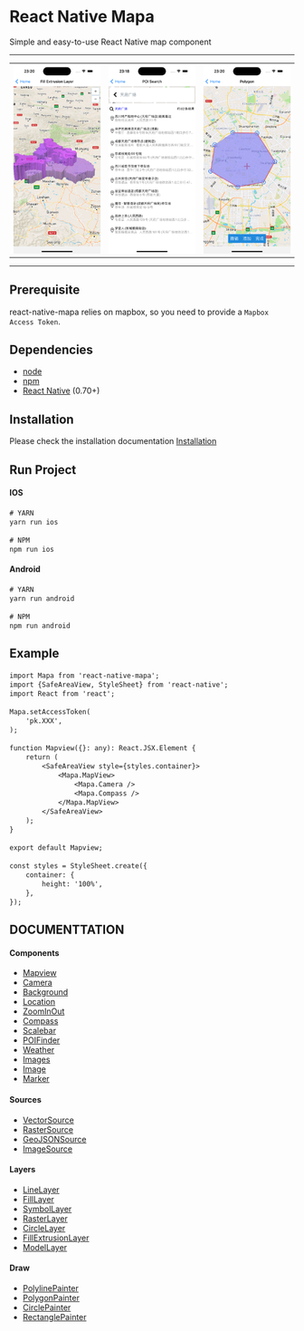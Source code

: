 # React Native Mapa

Simple and easy-to-use React Native map component

---

<table>
<tr>
    <td colspan="2">
        <img src="../assets/demos/d3.png"/>
    </td>
    <td colspan="2">
        <img src="../assets/demos//poi.png" />
    </td>
    <td colspan="2">
        <img src="../assets/demos/draw.png" />
    </td>
</tr>
<tr>
</tr>

</table>

---

## Prerequisite
react-native-mapa relies on mapbox, so you need to provide a `Mapbox Access Token`.

## Dependencies

- [node](https://nodejs.org)
- [npm](https://www.npmjs.com/)
- [React Native](https://facebook.github.io/react-native/) (0.70+)

## Installation

Please check the installation documentation [Installation](https://github.com/cnmapos/react-native-mapa/blob/main/INSTALL.md)

## Run Project

#### IOS
```
# YARN
yarn run ios

# NPM
npm run ios
```
#### Android
```
# YARN
yarn run android

# NPM
npm run android

```
## Example
```
import Mapa from 'react-native-mapa';
import {SafeAreaView, StyleSheet} from 'react-native';
import React from 'react';

Mapa.setAccessToken(
    'pk.XXX',
);

function Mapview({}: any): React.JSX.Element {
    return (
        <SafeAreaView style={styles.container}>
            <Mapa.MapView>
                <Mapa.Camera />
                <Mapa.Compass />
            </Mapa.MapView>
        </SafeAreaView>
    );
}

export default Mapview;

const styles = StyleSheet.create({
    container: {
        height: '100%',
    },
});

```

## DOCUMENTTATION
#### Components
- [Mapview](https://github.com/cnmapos/react-native-mapa/blob/main/docs/MapView.md)
- [Camera](https://github.com/cnmapos/react-native-mapa/blob/main/docs/Camera.md)
- [Background](https://github.com/cnmapos/react-native-mapa/blob/main/docs/Background.md)
- [Location](https://github.com/cnmapos/react-native-mapa/blob/main/docs//LineLayer.md)
- [ZoomInOut](https://github.com/cnmapos/react-native-mapa/blob/main/docs/ZoomInOut.md)
- [Compass](https://github.com/cnmapos/react-native-mapa/blob/main/docs/Compass.md)
- [Scalebar](https://github.com/cnmapos/react-native-mapa/blob/main/docs/Scalebar.md)
- [POIFinder](https://github.com/cnmapos/react-native-mapa/blob/main/docs/POIFinder.md)
- [Weather](https://github.com/cnmapos/react-native-mapa/blob/main/docs//Weather.md)
- [Images](https://github.com/cnmapos/react-native-mapa/blob/main/docs/image/Images.md)
- [Image](https://github.com/cnmapos/react-native-mapa/blob/main/docs/image/Image.md)
- [Marker](https://github.com/cnmapos/react-native-mapa/blob/main/docs/Marker.md)

#### Sources
- [VectorSource](https://github.com/cnmapos/react-native-mapa/blob/main/docs/VectorSource.md)
- [RasterSource](https://github.com/cnmapos/react-native-mapa/blob/main/docs/RasterSource.md)
- [GeoJSONSource](https://github.com/cnmapos/react-native-mapa/blob/main/docs/GeoJSONSource.md)
- [ImageSource](https://github.com/cnmapos/react-native-mapa/blob/main/docs/image/ImageSource.md)

#### Layers
- [LineLayer](https://github.com/cnmapos/react-native-mapa/blob/main/docs/LineLayer.md)
- [FillLayer](https://github.com/cnmapos/react-native-mapa/blob/main/docs/FillLayer.md)
- [SymbolLayer](https://github.com/cnmapos/react-native-mapa/blob/main/docs/SymbolLayer.md)
- [RasterLayer](https://github.com/cnmapos/react-native-mapa/blob/main/docs/RasterLayer.md)
- [CircleLayer](https://github.com/cnmapos/react-native-mapa/blob/main/docs/CircleLayer.md)
- [FillExtrusionLayer](https://github.com/cnmapos/react-native-mapa/blob/main/docs/FillExtrusionLayer.md)
- [ModelLayer](https://github.com/cnmapos/react-native-mapa/blob/main/docs/ModelLayer.md)

#### Draw
- [PolylinePainter](https://github.com/cnmapos/react-native-mapa/blob/main/docs/painter/PolylinePainter.md)
- [PolygonPainter](https://github.com/cnmapos/react-native-mapa/blob/main/docs/painter/PolygonPainter.md)
- [CirclePainter](https://github.com/cnmapos/react-native-mapa/blob/main/docs/painter/CirclePainter.md)
- [RectanglePainter](https://github.com/cnmapos/react-native-mapa/blob/main/docs/painter/RectanglePainter.md)